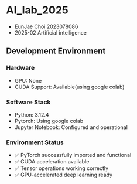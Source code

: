 # AI_lab_2025
- EunJae Choi 2023078086
- 2025-02 Artificial intelligence
## Development Environment
### Hardware
- GPU: None
- CUDA Support: Available(using google colab)

### Software Stack
- Python: 3.12.4
- Pytorch: Using google colab
- Jupyter Notebook: Configured and operational

### Environment Status
- ✅ PyTorch successfully imported and functional
- ✅ CUDA acceleration available
- ✅ Tensor operations working correctly
- ✅ GPU-accelerated deep learning ready
